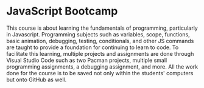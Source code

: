 # JavaScript Bootcamp

This course is about learning the fundamentals of programming, particularly in Javascript. Programming subjects such as variables, scope, functions, basic animation, debugging, testing, conditionals, and other JS commands are taught to provide a foundation for continuing to learn to code. To facilitate this learning, multiple projects and assignments are done through Visual Studio Code such as two Pacman projects, multiple small programming assignments, a debugging assignment, and more. All the work done for the course is to be saved not only within the students' computers but onto GitHub as well.
